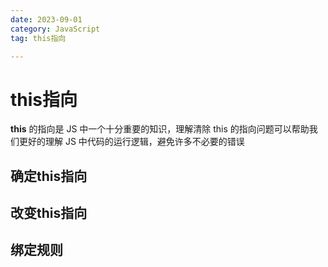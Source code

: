 ```yaml
---
date: 2023-09-01
category: JavaScript
tag: this指向

---
```



# this指向
**this** 的指向是 JS 中一个十分重要的知识，理解清除 this 的指向问题可以帮助我们更好的理解 JS 中代码的运行逻辑，避免许多不必要的错误

## 确定this指向
## 改变this指向
## 绑定规则